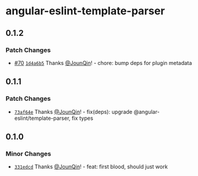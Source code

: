 # angular-eslint-template-parser

## 0.1.2

### Patch Changes

- [#70](https://github.com/un-ts/angular-eslint-template-parser/pull/70) [`1d4a6b5`](https://github.com/un-ts/angular-eslint-template-parser/commit/1d4a6b537c01ba08371e1ab0410c4ed41e91d238) Thanks [@JounQin](https://github.com/JounQin)! - chore: bump deps for plugin metadata

## 0.1.1

### Patch Changes

- [`73af64e`](https://github.com/rx-ts/angular-eslint-template-parser/commit/73af64e6a8c5d34c8aba6481fb5275dce5e059aa) Thanks [@JounQin](https://github.com/JounQin)! - fix(deps): upgrade @angular-eslint/template-parser, fix types

## 0.1.0

### Minor Changes

- [`331edcd`](https://github.com/rx-ts/angular-eslint-template-parser/commit/331edcd349dfbc888b6cc878dd33efbbf8f4e953) Thanks [@JounQin](https://github.com/JounQin)! - feat: first blood, should just work
